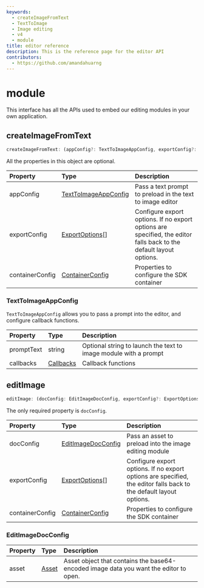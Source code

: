 ```yaml
---
keywords:
  - createImageFromText
  - TextToImage
  - Image editing
  - v4
  - module
title: editor reference
description: This is the reference page for the editor API
contributors:
  - https://github.com/amandahuarng
--- 
```


# module

This interface has all the APIs used to embed our editing modules in your own application.

## createImageFromText

```ts
createImageFromText: (appConfig?: TextToImageAppConfig, exportConfig?: ExportOptions, containerConfig?: ContainerConfig): void
```

All the properties in this object are optional.

| Property | Type| Description
| :-- | :-- | :--
| appConfig | [TextToImageAppConfig](#texttoimageappconfig) | Pass a text prompt to preload in the text to image editor
| exportConfig | [ExportOptions](../../types/index.md#exportoptions)[] | Configure export options. If no export options are specified, the editor falls back to the default layout options.
| containerConfig | [ContainerConfig](../../types/index.md#containerconfig) | Properties to configure the SDK container

### TextToImageAppConfig

`TextToImageAppConfig` allows you to pass a prompt into the editor, and configure callback functions.

| Property | Type| Description
| :-- | :--| :--
| promptText| string | Optional string to launch the text to image module with a prompt
| callbacks | [Callbacks](../../types/index.md#callbacks) | Callback functions

## editImage

```ts
editImage: (docConfig: EditImageDocConfig, exportConfig?: ExportOptions, containerConfig?: ContainerConfig): void
```

The only required property is `docConfig`.

| Property | Type| Description
| :-- | :-- | :--
| docConfig | [EditImageDocConfig](#editimagedocconfig) | Pass an asset to preload into the image editing module
| exportConfig | [ExportOptions](../../types/index.md#exportoptions)[] | Configure export options. If no export options are specified, the editor falls back to the default layout options.
| containerConfig | [ContainerConfig](../../types/index.md#containerconfig) | Properties to configure the SDK container

### EditImageDocConfig

| Property | Type| Description
| :-- | :-- | :--
| asset | [Asset](../../types/index.md#asset) | Asset object that contains the base64-encoded image data you want the editor to open.
